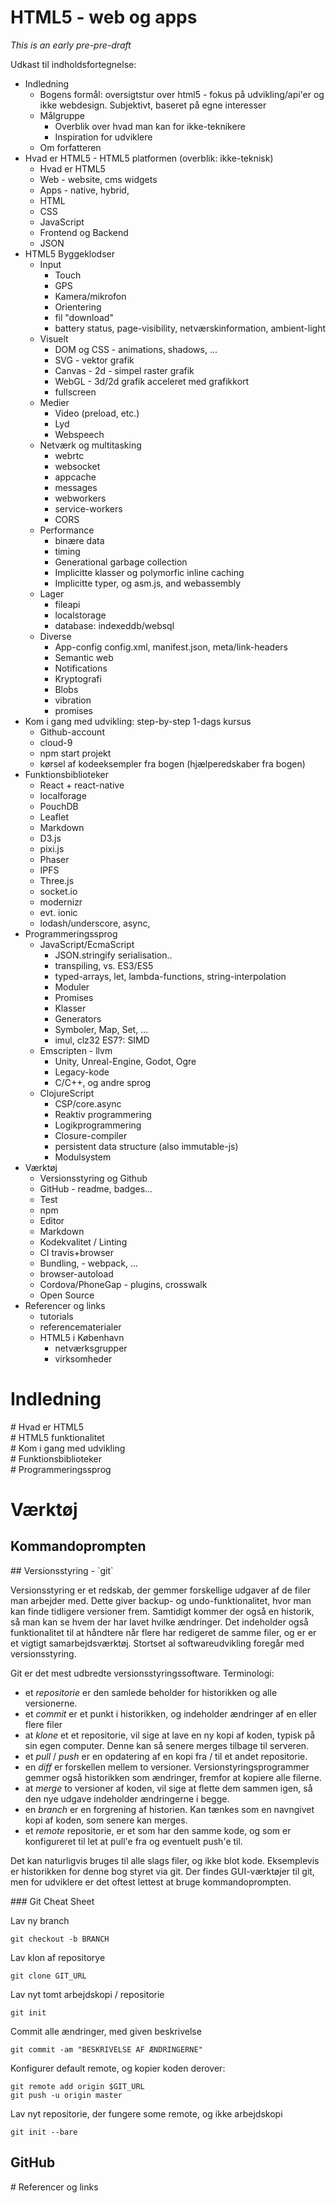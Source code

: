 # HTML5 - web og apps

*This is an early pre-pre-draft*

Udkast til indholdsfortegnelse:

- Indledning 
    - Bogens formål: oversigtstur over html5 - fokus på udvikling/api'er og ikke webdesign. Subjektivt, baseret på egne interesser
    - Målgruppe
        - Overblik over hvad man kan for ikke-teknikere
        - Inspiration for udviklere
    - Om forfatteren
- Hvad er HTML5 - HTML5 platformen (overblik: ikke-teknisk)
    - Hvad er HTML5
    - Web - website, cms widgets
    - Apps - native, hybrid, 
    - HTML
    - CSS
    - JavaScript
    - Frontend og Backend
    - JSON
- HTML5 Byggeklodser
    - Input
        - Touch
        - GPS
        - Kamera/mikrofon
        - Orientering
        - fil "download"
        - battery status, page-visibility, netværskinformation, ambient-light
    - Visuelt
        - DOM og CSS - animations, shadows, ...
        - SVG - vektor grafik
        - Canvas - 2d - simpel raster grafik
        - WebGL - 3d/2d grafik acceleret med grafikkort
        - fullscreen
    - Medier
        - Video (preload, etc.)
        - Lyd
        - Webspeech
    - Netværk og multitasking
        - webrtc
        - websocket
        - appcache
        - messages
        - webworkers
        - service-workers
        - CORS
    - Performance
        - binære data
        - timing
        - Generational garbage collection
        - Implicitte klasser og polymorfic inline caching
        - Implicitte typer, og asm.js, and webassembly
    - Lager
        - fileapi
        - localstorage
        - database: indexeddb/websql
    - Diverse
        - App-config config.xml, manifest.json, meta/link-headers
        - Semantic web
        - Notifications
        - Kryptografi
        - Blobs
        - vibration
        - promises
- Kom i gang med udvikling: step-by-step 1-dags kursus
    - Github-account
    - cloud-9
    - npm start projekt
    - kørsel af kodeeksempler fra bogen (hjælperedskaber fra bogen)
- Funktionsbiblioteker
    - React + react-native
    - localforage
    - PouchDB
    - Leaflet
    - Markdown
    - D3.js
    - pixi.js
    - Phaser
    - IPFS
    - Three.js
    - socket.io
    - modernizr
    - evt. ionic
    - lodash/underscore, async, 
- Programmeringssprog
    - JavaScript/EcmaScript
        - JSON.stringify serialisation..
        - transpiling, vs. ES3/ES5
        - typed-arrays, let, lambda-functions, string-interpolation
        - Moduler
        - Promises
        - Klasser
        - Generators
        - Symboler, Map, Set, ...
        - imul, clz32 ES7?: SIMD
    - Emscripten - llvm
        - Unity, Unreal-Engine, Godot, Ogre
        - Legacy-kode
        - C/C++, og andre sprog
    - ClojureScript
        - CSP/core.async
        - Reaktiv programmering
        - Logikprogrammering
        - Closure-compiler
        - persistent data structure (also immutable-js)
        - Modulsystem
- Værktøj
    - Versionsstyring og Github
    - GitHub - readme, badges...
    - Test
    - npm
    - Editor
    - Markdown
    - Kodekvalitet / Linting
    - CI travis+browser
    - Bundling, - webpack, ...
    - browser-autoload
    - Cordova/PhoneGap - plugins, crosswalk
    - Open Source
- Referencer og links
    - tutorials
    - referencematerialer
    - HTML5 i København
        - netværksgrupper
        - virksomheder
</div><div class="page">

# Indledning

</div><div class="page">
# Hvad er HTML5

</div><div class="page">
# HTML5 funktionalitet

</div><div class="page">
# Kom i gang med udvikling

</div><div class="page">
# Funktionsbiblioteker

</div><div class="page">
# Programmeringssprog

</div><div class="page">

# Værktøj

## Kommandoprompten

</div><div class="page">
## Versionsstyring - `git`

Versionsstyring er et redskab, der gemmer forskellige udgaver af de filer man arbejder med.
Dette giver backup- og undo-funktionalitet, hvor man kan finde tidligere versioner frem.
Samtidigt kommer der også en historik, så man kan se hvem der har lavet hvilke ændringer. 
Det indeholder også funktionalitet til at håndtere når flere har redigeret de samme filer,
og er er et vigtigt samarbejdsværktøj. Stortset al softwareudvikling foregår med versionsstyring.

Git er det mest udbredte versionsstyringssoftware. Terminologi:

- et *repositorie* er den samlede beholder for historikken og alle versionerne.
- et *commit* er et punkt i historikken, og indeholder ændringer af en eller flere filer
- at *klone* et et repositorie, vil sige at lave en ny kopi af koden, typisk på sin egen computer. Denne kan så senere merges tilbage til serveren.
- et *pull* / *push* er en opdatering af en kopi fra / til et andet repositorie.
- en *diff* er forskellen mellem to versioner. Versionstyringsprogrammer gemmer også historikken som ændringer, fremfor at kopiere alle filerne.
- at *merge* to versioner af koden, vil sige at flette dem sammen igen, så den nye udgave indeholder ændringerne i begge.
- en *branch* er en forgrening af historien. Kan tænkes som en navngivet kopi af koden, som senere kan merges.
- et *remote* repositorie, er et som har den samme kode, og som er konfigureret til let at pull'e fra og eventuelt push'e til.

Det kan naturligvis bruges til alle slags filer, og ikke blot kode. 
Eksemplevis er historikken for denne bog styret via git.
Der findes GUI-værktøjer til git, men for udviklere 
er det oftest lettest at bruge kommandoprompten.

</div><div class="page">
### Git Cheat Sheet


Lav ny branch

    git checkout -b BRANCH

Lav klon af repositorye

    git clone GIT_URL

Lav nyt tomt arbejdskopi / repositorie

    git init

Commit alle ændringer, med given beskrivelse

    git commit -am "BESKRIVELSE AF ÆNDRINGERNE"

Konfigurer default remote, og kopier koden derover:

    git remote add origin $GIT_URL
    git push -u origin master

Lav nyt repositorie, der fungere some remote, og ikke arbejdskopi

    git init --bare


## GitHub

</div><div class="page">
# Referencer og links
